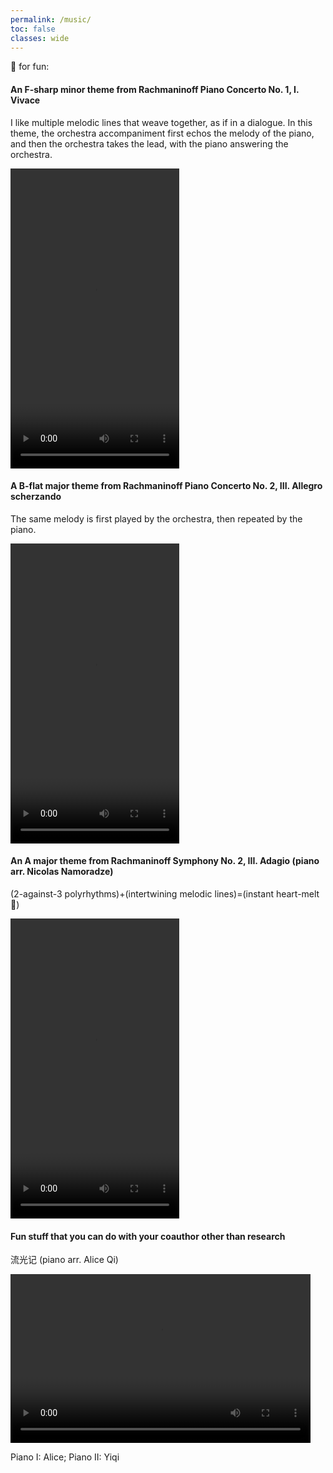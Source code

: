 ```yaml
---
permalink: /music/
toc: false
classes: wide
---
```


🎹 for fun:

#### An F-sharp minor theme from Rachmaninoff Piano Concerto No. 1, I. Vivace

I like multiple melodic lines that weave together, as if in a dialogue. In this theme, the orchestra accompaniment first echos the melody of the piano, and then the orchestra takes the lead, with the piano answering the orchestra.

<video width="270" height="480" controls="controls">
  <source src="/assets/vid/rach1mvt1.mp4" type="video/mp4">
</video>

#### A B-flat major theme from Rachmaninoff Piano Concerto No. 2, III. Allegro scherzando

The same melody is first played by the orchestra, then repeated by the piano.

<video width="270" height="480" controls="controls">
  <source src="/assets/vid/rach2mvt3.mp4" type="video/mp4">
</video>

#### An A major theme from Rachmaninoff Symphony No. 2, III. Adagio (piano arr. Nicolas Namoradze)

(2-against-3 polyrhythms)+(intertwining melodic lines)=(instant heart-melt🥹)

<video width="270" height="480" controls="controls">
  <source src="/assets/vid/rach2symp.mp4" type="video/mp4">
</video>

#### Fun stuff that you can do with your coauthor other than research

流光记 (piano arr. Alice Qi)

<video width="480" height="270" controls="controls">
  <source src="/assets/vid/liuguangji.mp4" type="video/mp4">
</video>

Piano I: Alice; Piano II: Yiqi

